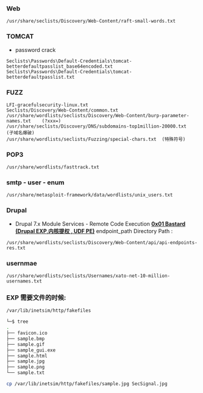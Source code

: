 ### Web
```
/usr/share/seclists/Discovery/Web-Content/raft-small-words.txt
```

### TOMCAT 
- password crack
```
Seclists\Passwords\Default-Credentials\tomcat-betterdefaultpasslist_base64encoded.txt
Seclists\Passwords\Default-Credentials\tomcat-betterdefaultpasslist.txt
```

### FUZZ
```
LFI-gracefulsecurity-linux.txt
Seclists/Discovery/Web-Content/common.txt
/usr/share/wordlists/seclists/Discovery/Web-Content/burp-parameter-names.txt    (?xxx=)
/usr/share/seclists/Discovery/DNS/subdomains-top1million-20000.txt    (子域名爆破)
/usr/share/wordlists/seclists/Fuzzing/special-chars.txt  (特殊符号)
```

### POP3
```
/usr/share/wordlists/fasttrack.txt
```

### smtp - user - enum
```
/usr/share/metasploit-framework/data/wordlists/unix_users.txt
```


### Drupal
- Drupal 7.x Module Services - Remote Code Execution **[0x01 Bastard (Drupal EXP,内核提权 , UDF PE)](../0x0B%20HackTheBox%20WP/靶机推荐第五组%2081-120暨内⽹和域渗透学习路径/0x01%20Bastard%20(Drupal%20EXP,内核提权%20,%20UDF%20PE).md)**
	endpoint_path Directory Path : 
```
/usr/share/wordlists/seclists/Discovery/Web-Content/api/api-endpoints-res.txt
```

### usernmae
```
/usr/share/wordlists/seclists/Usernames/xato-net-10-million-usernames.txt
```

### EXP 需要文件的时候:
```bash
/var/lib/inetsim/http/fakefiles

└─$ tree
.
├── favicon.ico
├── sample.bmp
├── sample.gif
├── sample_gui.exe
├── sample.html
├── sample.jpg
├── sample.png
└── sample.txt

cp /var/lib/inetsim/http/fakefiles/sample.jpg SecSignal.jpg
```